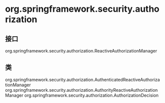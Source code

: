 # org.springframework.security.authorization

## 接口

org.springframework.security.authorization.ReactiveAuthorizationManager<T>

## 类

org.springframework.security.authorization.AuthenticatedReactiveAuthorizationManager<T>
org.springframework.security.authorization.AuthorityReactiveAuthorizationManager<T>
org.springframework.security.authorization.AuthorizationDecision




